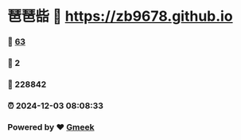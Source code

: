 # 琶琶啙 :link: https://zb9678.github.io 
### :page_facing_up: [63](https://zb9678.github.io/tag.html) 
### :speech_balloon: 2 
### :hibiscus: 228842 
### :alarm_clock: 2024-12-03 08:08:33 
### Powered by :heart: [Gmeek](https://github.com/Meekdai/Gmeek)
